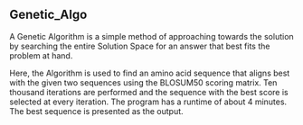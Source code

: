 ## Genetic_Algo

A Genetic Algorithm is a simple method of approaching towards the solution by searching the entire Solution Space for an answer that best fits the problem at hand. 

Here, the Algorithm is used to find an amino acid sequence that aligns best with the given two sequences using the BLOSUM50 scoring matrix. Ten thousand iterations are performed and the sequence with the best score is selected at every iteration. 
The program has a runtime of about 4 minutes. The best sequence is presented as the output.

